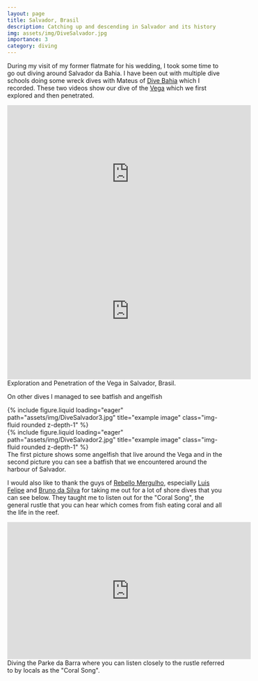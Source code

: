 ```yaml
---
layout: page
title: Salvador, Brasil
description: Catching up and descending in Salvador and its history
img: assets/img/DiveSalvador.jpg
importance: 3
category: diving
---
```


During my visit of my former flatmate for his wedding, I took some time to go out diving around Salvador da Bahia. I have been out with multiple dive schools doing some wreck dives with Mateus of [Dive Bahia](https://www.divebahia.com.br) which I recorded. These two videos show our dive of the [Vega](https://www.naufragiosdobrasil.com.br/naufvega.htm) which we first explored and then penetrated.
<div style="margin:0 auto; text-align:center">
<iframe width="560" height="315" src="https://www.youtube.com/embed/aBxXQPzYwss?si=anVoJ1Rwtox5B0QJ" title="YouTube video player" frameborder="0" allow="accelerometer; autoplay; clipboard-write; encrypted-media; gyroscope; picture-in-picture; web-share" referrerpolicy="strict-origin-when-cross-origin" allowfullscreen></iframe>
</div>
<div style="margin:0 auto; text-align:center">
<iframe width="560" height="315" src="https://www.youtube.com/embed/pL6vkzUxabU?si=BR3ZA848GiG73R_k" title="YouTube video player" frameborder="0" allow="accelerometer; autoplay; clipboard-write; encrypted-media; gyroscope; picture-in-picture; web-share" referrerpolicy="strict-origin-when-cross-origin" allowfullscreen></iframe>
</div>
<div class="caption">
    Exploration and Penetration of the Vega in Salvador, Brasil.
</div>

On other dives I managed to see batfish and angelfish

<div class="row">
    <div class="col-sm mt-3 mt-md-0">
        {% include figure.liquid loading="eager" path="assets/img/DiveSalvador3.jpg" title="example image" class="img-fluid rounded z-depth-1" %}
    </div>
    <div class="col-sm mt-3 mt-md-0">
        {% include figure.liquid loading="eager" path="assets/img/DiveSalvador2.jpg" title="example image" class="img-fluid rounded z-depth-1" %}
    </div>
</div>
<div class="caption">
 The first picture shows some angelfish that live around the Vega and in the second picture you can see a batfish that we encountered around the harbour of Salvador.
</div>


I would also like to thank the guys of [Rebello Mergulho](https://www.rebellomergulho.com.br/), especially [Luis Felipe](https://www.instagram.com/luisf_diver) and [Bruno da Silva](https://www.rebellomergulho.com.br/staff) for taking me out for a lot of shore dives that you can see below. They taught me to listen out for the "Coral Song", the general rustle that you can hear which comes from fish eating coral and all the life in the reef.
<div style="margin:0 auto; text-align:center">
<iframe width="560" height="315" src="https://www.youtube.com/embed/lryJeIzIjZc?si=CcjC6lgYFk24YJh1" title="YouTube video player" frameborder="0" allow="accelerometer; autoplay; clipboard-write; encrypted-media; gyroscope; picture-in-picture; web-share" referrerpolicy="strict-origin-when-cross-origin" allowfullscreen></iframe>
</div>
<div class="caption">
    Diving the Parke da Barra where you can listen closely to the rustle referred to by locals as the "Coral Song".
</div>
